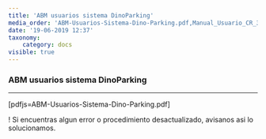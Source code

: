 ```yaml
---
title: 'ABM usuarios sistema DinoParking'
media_order: 'ABM-Usuarios-Sistema-Dino-Parking.pdf,Manual_Usuario_CR_35.pdf'
date: '19-06-2019 12:37'
taxonomy:
    category: docs
visible: true
---
```


### ABM usuarios sistema DinoParking

------------

[pdfjs=ABM-Usuarios-Sistema-Dino-Parking.pdf]

! Si encuentras algun error o procedimiento desactualizado, avisanos asi lo solucionamos.